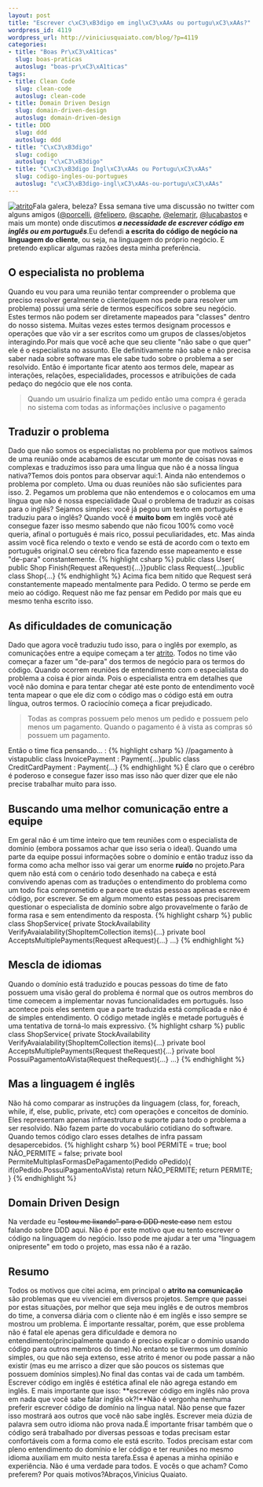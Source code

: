 ```yaml
--- 
layout: post
title: "Escrever c\xC3\xB3digo em ingl\xC3\xAAs ou portugu\xC3\xAAs?"
wordpress_id: 4119
wordpress_url: http://viniciusquaiato.com/blog/?p=4119
categories: 
- title: "Boas Pr\xC3\xA1ticas"
  slug: boas-praticas
  autoslug: "boas-pr\xC3\xA1ticas"
tags: 
- title: Clean Code
  slug: clean-code
  autoslug: clean-code
- title: Domain Driven Design
  slug: domain-driven-design
  autoslug: domain-driven-design
- title: DDD
  slug: ddd
  autoslug: ddd
- title: "C\xC3\xB3digo"
  slug: codigo
  autoslug: "c\xC3\xB3digo"
- title: "C\xC3\xB3digo Ingl\xC3\xAAs ou Portugu\xC3\xAAs"
  slug: codigo-ingles-ou-portugues
  autoslug: "c\xC3\xB3digo-ingl\xC3\xAAs-ou-portugu\xC3\xAAs"
---
```

[![](http://viniciusquaiato.com/blog/wp-content/uploads/2011/10/atrito-300x229.jpg "atrito")](http://viniciusquaiato.com/blog/wp-content/uploads/2011/10/atrito.jpg)Fala galera, beleza? Essa semana tive uma discussão no twitter com alguns amigos ([@porcelli](http://twitter.com/porcelli), [@felipero](http://twitter.com/felipero), [@scaphe](http://twitter.com/scaphe), [@elemarjr](http://twitter.com/elemarjr), [@lucabastos](http://twitter.com/lucabastos) e mais um monte) onde discutimos **_a necessidade de escrever código em inglês ou em português_**.Eu defendi **a escrita do código de negócio na linguagem do cliente**, ou seja, na linguagem do próprio negócio. E pretendo explicar algumas razões desta minha preferência.

## O especialista no problema
Quando eu vou para uma reunião tentar compreender o problema que preciso resolver geralmente o cliente(quem nos pede para resolver um problema) possui uma série de termos específicos sobre seu negócio. Estes termos não podem ser diretamente mapeados para "classes" dentro do nosso sistema. Muitas vezes estes termos designam processos e operações que vão vir a ser escritos como um grupos de classes/objetos interagindo.Por mais que você ache que seu cliente "não sabe o que quer" ele é o especialista no assunto. Ele definitivamente não sabe e não precisa saber nada sobre software mas ele sabe tudo sobre o problema a ser resolvido. Então é importante ficar atento aos termos dele, mapear as interações, relações, especialidades, processos e atribuições de cada pedaço do negócio que ele nos conta.<blockquote>Quando um usuário finaliza um pedido então uma compra é gerada no sistema com todas as informações inclusive o pagamento</blockquote>

## Traduzir o problema
Dado que não somos os especialistas no problema por que motivos saímos de uma reunião onde acabamos de escutar um monte de coisas novas e complexas e traduzimos isso para uma língua que não é a nossa língua nativa?Temos dois pontos para observar aqui:1. Ainda não entendemos o problema por completo. Uma ou duas reuniões não são suficientes para isso.
2. Pegamos um problema que não entendemos e o colocamos em uma língua que não é nossa especialidade
Qual o problema de traduzir as coisas para o inglês? Sejamos simples: você já pegou um texto em português e traduziu para o inglês? Quando você é **muito bom** em inglês você até consegue fazer isso mesmo sabendo que não ficou 100% como você queria, afinal o português é mais rico, possui peculiaridades, etc. Mas ainda assim você fica relendo o texto e vendo se está de acordo com o texto em português original.O seu cérebro fica fazendo esse mapeamento e esse "de-para" constantemente.
{% highlight csharp %}
public class User{    public Shop Finish(Request aRequest){...}}public class Request{...}public class Shop{...}
{% endhighlight %}
Acima fica bem nítido que Request será constantemente mapeado mentalmente para Pedido. O termo se perde em meio ao código. Request não me faz pensar em Pedido por mais que eu mesmo tenha escrito isso.

## As dificuldades de comunicação
Dado que agora você traduziu tudo isso, para o inglês por exemplo, as comunicações entre a equipe começam a ter [atrito](http://pt.wikipedia.org/wiki/Atrito). Todos no time vão começar a fazer um "de-para" dos termos de negócio para os termos do código. Quando ocorrem reuniões de entendimento com o especialista do problema a coisa é pior ainda. Pois o especialista entra em detalhes que você não domina e para tentar chegar até este ponto de entendimento você tenta mapear o que ele diz com o código mas o código está em outra língua, outros termos. O raciocínio começa a ficar prejudicado.<blockquote>Todas as compras possuem pelo menos um pedido e possuem pelo menos um pagamento. Quando o pagamento é à vista as compras só possuem um pagamento.</blockquote>Então o time fica pensando... :
{% highlight csharp %}
//pagamento à vistapublic class InvoicePayment : Payment{...}public class CreditCardPayment : Payment{...}
{% endhighlight %}
É claro que o cerébro é poderoso e consegue fazer isso mas isso não quer dizer que ele não precise trabalhar muito para isso.

## Buscando uma melhor comunicação entre a equipe
Em geral não é um time inteiro que tem reuniões com o especialista de domínio (embora possamos achar que isso seria o ideal). Quando uma parte da equipe possui informações sobre o domínio e então traduz isso da forma como acha melhor isso vai gerar um enorme **ruído** no projeto.Para quem não está com o cenário todo desenhado na cabeça e está convivendo apenas com as traduções o entendimento do problema como um todo fica comprometido e parece que estas pessoas apenas escrevem código, por escrever. Se em algum momento estas pessoas precisarem questionar o especialista de domínio sobre algo provavelmente o farão de forma rasa e sem entendimento da resposta.
{% highlight csharp %}
public class ShopService{    private StockAvailability VerifyAvaialability(ShopItemCollection items){...}    private bool AcceptsMultiplePayments(Request aRequest){...}    ...}
{% endhighlight %}


## Mescla de idiomas
Quando o domínio está traduzido e poucas pessoas do time de fato possuem uma visão geral do problema é normal que os outros membros do time comecem a implementar novas funcionalidades em português. Isso acontece pois eles sentem que a parte traduzida está complicada e não é de simples entendimento. O código metade inglês e metade português é uma tentativa de torná-lo mais expressivo.
{% highlight csharp %}
public class ShopService{    private StockAvailability VerifyAvaialability(ShopItemCollection items){...}    private bool AcceptsMultiplePayments(Request theRequest){...}    private bool PossuiPagamentoAVista(Request theRequest){...}    ...}
{% endhighlight %}


## Mas a linguagem é inglês
Não há como comparar as instruções da linguagem (class, for, foreach, while, if, else, public, private, etc) com operações e conceitos de domínio. Eles representam apenas infraestrutura e suporte para todo o problema a ser resolvido. Não fazem parte do vocabulário cotidiano do software. Quando temos código claro esses detalhes de infra passam desapercebidos.
{% highlight csharp %}
    bool PERMITE = true;    bool NÃO_PERMITE = false;    private bool PermiteMultiplasFormasDePagamento(Pedido oPedido){        if(oPedido.PossuiPagamentoAVista)            return NÃO_PERMITE;        return PERMITE;    }
{% endhighlight %}


## Domain Driven Design
Na verdade eu <del datetime="2011-10-01T13:12:11+00:00">"estou me lixando" para o DDD neste caso</del> nem estou falando sobre DDD aqui. Não é por este motivo que eu tento escrever o código na linguagem do negócio. Isso pode me ajudar a ter uma "linguagem onipresente" em todo o projeto, mas essa não é a razão.

## Resumo
Todos os motivos que citei acima, em principal o **atrito na comunicação** são problemas que eu vivenciei em diversos projetos. Sempre que passei por estas situações, por melhor que seja meu inglês e de outros membros do time, a conversa diária com o cliente não é em inglês e isso sempre se mostrou um problema. É importante ressaltar, porém, que esse problema não é fatal ele apenas gera dificuldade e demora no entendimento(principalmente quando é preciso explicar o domínio usando código para outros membros do time).No entanto se tivermos um domínio simples, ou que não seja extenso, esse atrito é menor ou pode passar a não existir (mas eu me arrisco a dizer que são poucos os sistemas que possuem domínios simples).No final das contas vai de cada um também. Escrever código em inglês é estética afinal ele não agrega estando em inglês. E mais importante que isso: **escrever código em inglês não prova em nada que você sabe falar inglês ok?!**Não é vergonha nenhuma preferir escrever código de domínio na língua natal. Não pense que fazer isso mostrará aos outros que você não sabe inglês. Escrever meia dúzia de palavra sem outro idioma não prova nada.É importante frisar também que o código será trabalhado por diversas pessoas e todas precisam estar confortáveis com a forma como ele está escrito. Todos precisam estar com pleno entendimento do domínio e ler código e ter reuniões no mesmo idioma auxiliam em muito nesta tarefa.Essa é apenas a minha opinião e experiência. Não é uma verdade para todos. E vocês o que acham? Como preferem? Por quais motivos?Abraços,Vinicius Quaiato.
